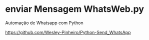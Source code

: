 # enviar Mensagem WhatsWeb.py

Automação de Whatsapp com Python

https://github.com/Wesley-Pinheiro/Python-Send_WhatsApp
